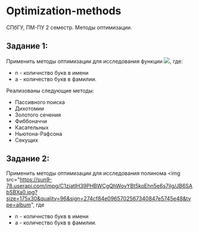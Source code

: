 # Optimization-methods
СПбГУ, ПМ-ПУ 2 семестр. Методы оптимизации.

## Задание 1: 
Применить методы оптимизации для исследования функции <img src="https://render.githubusercontent.com/render/math?math=y = -\log_n x %2Be^{ax}">, где:
* n - количнство букв в имени
* a - количество букв в фамилии.

Реализованы следующие методы:
* Пассивного поиска
* Дихотомии
* Золотого сечения
* Фиббоначчи
* Касательных
* Ньютона-Рафсона
* Секущих 

## Задание 2:

Применить методы оптимизации для исследования полинома <img src="https://sun9-78.userapi.com/impg/C1zjatlH39PHBWCgQhWovYBt5koEhn5e6s7ilg/JB6SAbSBXa0.jpg?size=175x30&quality=96&sign=274cf84e0965702567340847e5745e48&type=album", где 
                                                            
* n - количнство букв в имени
* a - количество букв в фамилии.
